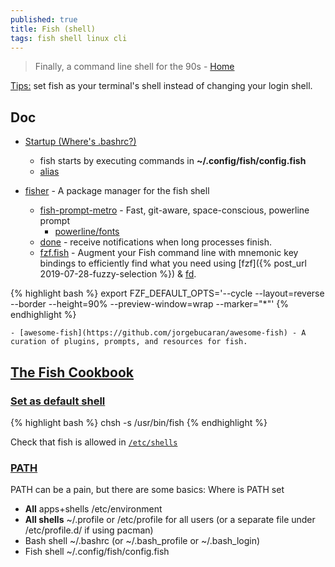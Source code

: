 ```yaml
---
published: true
title: Fish (shell)
tags: fish shell linux cli
---
```

> Finally, a command line shell for the 90s - [Home](https://fishshell.com/#get_fish_linux)

[Tips:](https://news.ycombinator.com/item?id=27183766) set fish as your terminal's shell instead of changing your login shell.

## Doc
- [Startup (Where's .bashrc?)](http://fishshell.com/docs/current/tutorial.html#startup-where-s-bashrc)
	- fish starts by executing commands in **~/.config/fish/config.fish**
	- [alias](https://stackoverflow.com/questions/2762994/how-to-define-an-alias-in-fish-shell)
    
- [fisher](https://github.com/jorgebucaran/fisher) - A package manager for the fish shell 
	- [fish-prompt-metro](https://github.com/lowne/fish-prompt-metro) - Fast, git-aware, space-conscious, powerline prompt   
    	- [powerline/fonts](https://github.com/powerline/fonts)
    - [done](https://github.com/franciscolourenco/done) - receive notifications when long processes finish. 
    -  [fzf.fish](https://github.com/PatrickF1/fzf.fish) - Augment your Fish command line with mnemonic key bindings to efficiently find what you need using [fzf]({% post_url 2019-07-28-fuzzy-selection %}) & [fd](https://github.com/sharkdp/fd).

{% highlight bash %}
export FZF_DEFAULT_OPTS='--cycle --layout=reverse --border --height=90% --preview-window=wrap --marker="*"'
{% endhighlight %}

	- [awesome-fish](https://github.com/jorgebucaran/awesome-fish) - A curation of plugins, prompts, and resources for fish.

## [The Fish Cookbook](https://github.com/jorgebucaran/cookbook.fish)
### [Set as default shell](https://fishshell.com/docs/current/faq.html#faq-default)
{% highlight bash %}
chsh -s /usr/bin/fish
{% endhighlight %}

Check that fish is allowed in [`/etc/shells`](https://www.linuxfromscratch.org/blfs/view/5.1/postlfs/etcshells.html)

### [PATH](https://jeffmcneill.com/path-bash-shell-fish-shell/)
PATH can be a pain, but there are some basics:
Where is PATH set
- **All** apps+shells /etc/environment
- **All shells** ~/.profile or /etc/profile for all users (or a separate file under /etc/profile.d/ if using pacman)
- Bash shell ~/.bashrc (or ~/.bash_profile or ~/.bash_login)
- Fish shell ~/.config/fish/config.fish

